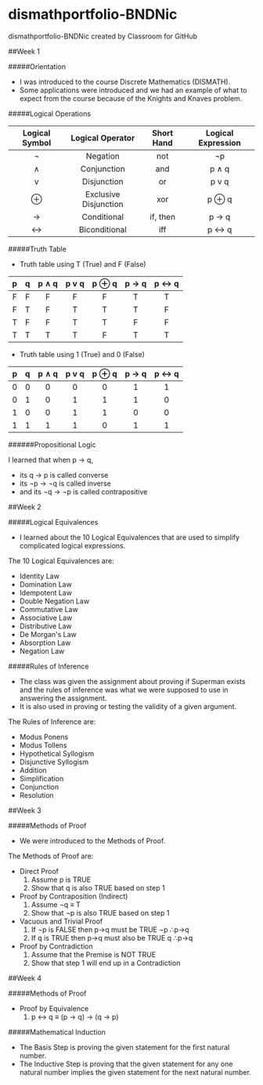 # dismathportfolio-BNDNic
dismathportfolio-BNDNic created by Classroom for GitHub

##Week 1

#####Orientation

- I was introduced to the course Discrete Mathematics (DISMATH).
- Some applications were introduced and we had an example of what to expect from the course because of the Knights and Knaves problem. 

#####Logical Operations

| Logical Symbol  | Logical Operator      | Short Hand  | Logical Expression  |
| :---------------: |:---------------------:| :----------:|:--------------------:|
|   ¬     | Negation              | not         | ¬p    |
|   ∧     | Conjunction           | and         | p ∧ q |
|  v    | Disjunction           | or          | p v q  |
|   ⊕     | Exclusive Disjunction | xor         | p ⊕ q |
|   →     | Conditional           | if, then    | p → q |
|  ↔     | Biconditional         | iff         | p ↔ q |

#####Truth Table

- Truth table using T (True) and F (False)

| p | q | p ∧ q | p v q | p ⊕ q | p → q | p ↔ q |    
|:--:|:--:|:--:|:--:|:--:|:--:|:--:|
| F | F | F | F | F | T | T |
| F | T | F | T | T | T | F |
| T | F | F | T | T | F | F |
| T | T | T | T | F | T | T |

- Truth table using 1 (True) and 0 (False)

| p | q | p ∧ q | p v q | p ⊕ q | p → q | p ↔ q |    
|:--:|:--:|:--:|:--:|:--:|:--:|:--:|
| 0 | 0 | 0 | 0 | 0 | 1 | 1 |
| 0 | 1 | 0 | 1 | 1 | 1 | 0 |
| 1 | 0 | 0 | 1 | 1 | 0 | 0 |
| 1 | 1 | 1 | 1 | 0 | 1 | 1 |

######Propositional Logic

I learned that when p → q, 
- its q → p is called converse
- its ¬p → ¬q is called inverse
- and its ¬q → ¬p is called contrapositive

##Week 2

#####Logical Equivalences

- I learned about the 10 Logical Equivalences that are used to simplify complicated logical expressions.

The 10 Logical Equivalences are:
- Identity Law
- Domination Law
- Idempotent Law
- Double Negation Law
- Commutative Law
- Associative Law
- Distributive Law
- De Morgan's Law
- Absorption Law
- Negation Law

#####Rules of Inference

- The class was given the assignment about proving if Superman exists and the rules of inference was what we were supposed to use in answering the assignment.
- It is also used in proving or testing the validity of a given argument.

The Rules of Inference are:
- Modus Ponens
- Modus Tollens
- Hypothetical Syllogism
- Disjunctive Syllogism
- Addition
- Simplification
- Conjunction
- Resolution

##Week 3

#####Methods of Proof

- We were introduced to the Methods of Proof.

The Methods of Proof are:
- Direct Proof
  1. Assume p is TRUE
  2. Show that q is also TRUE based on step 1
- Proof by Contraposition (Indirect)
  1. Assume ¬q ≡ T
  2. Show that ¬p is also TRUE based on step 1 
- Vacuous and Trivial Proof
  1. If ¬p is FALSE then p→q must be TRUE 
    ¬p
    ∴p→q
  2. If q is TRUE then p→q must also be TRUE 
    q
    ∴p→q
- Proof by Contradiction
  1. Assume that the Premise is NOT TRUE
  2. Show that step 1 will end up in a Contradiction

##Week 4

#####Methods of Proof 

- Proof by Equivalence
  1. p ↔ q ≡ (p → q) → (q → p)

#####Mathematical Induction 

- The Basis Step is proving the given statement for the first natural number.
- The Inductive Step is proving that the given statement for any one natural number implies the given statement for the next natural number.
